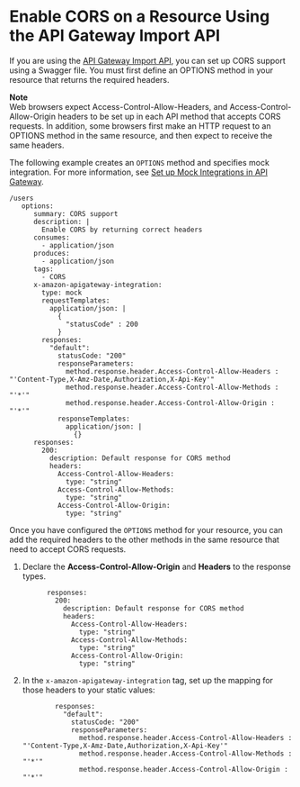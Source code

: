 # Enable CORS on a Resource Using the API Gateway Import API<a name="enable-cors-for-resource-using-swagger-importer-tool"></a>

If you are using the [API Gateway Import API](api-gateway-import-api.md), you can set up CORS support using a Swagger file\. You must first define an OPTIONS method in your resource that returns the required headers\.

**Note**  
Web browsers expect Access\-Control\-Allow\-Headers, and Access\-Control\-Allow\-Origin headers to be set up in each API method that accepts CORS requests\. In addition, some browsers first make an HTTP request to an OPTIONS method in the same resource, and then expect to receive the same headers\.

The following example creates an `OPTIONS` method and specifies mock integration\. For more information, see [Set up Mock Integrations in API Gateway](how-to-mock-integration.md)\.

```
/users 
   options:
      summary: CORS support
      description: |
        Enable CORS by returning correct headers
      consumes:
        - application/json
      produces:
        - application/json
      tags:
        - CORS
      x-amazon-apigateway-integration:
        type: mock
        requestTemplates:
          application/json: |
            {
              "statusCode" : 200
            }
        responses:
          "default":
            statusCode: "200"
            responseParameters:
              method.response.header.Access-Control-Allow-Headers : "'Content-Type,X-Amz-Date,Authorization,X-Api-Key'"
              method.response.header.Access-Control-Allow-Methods : "'*'"
              method.response.header.Access-Control-Allow-Origin : "'*'"
            responseTemplates:
              application/json: |
                {}
      responses:
        200:
          description: Default response for CORS method
          headers:
            Access-Control-Allow-Headers:
              type: "string"
            Access-Control-Allow-Methods:
              type: "string"
            Access-Control-Allow-Origin:
              type: "string"
```

Once you have configured the `OPTIONS` method for your resource, you can add the required headers to the other methods in the same resource that need to accept CORS requests\.

1. Declare the **Access\-Control\-Allow\-Origin** and **Headers** to the response types\.

   ```
         responses:
           200:
             description: Default response for CORS method
             headers:
               Access-Control-Allow-Headers:
                 type: "string"
               Access-Control-Allow-Methods:
                 type: "string"
               Access-Control-Allow-Origin:
                 type: "string"
   ```

1. In the `x-amazon-apigateway-integration` tag, set up the mapping for those headers to your static values:

   ```
           responses:
             "default":
               statusCode: "200"
               responseParameters:
                 method.response.header.Access-Control-Allow-Headers : "'Content-Type,X-Amz-Date,Authorization,X-Api-Key'"
                 method.response.header.Access-Control-Allow-Methods : "'*'"
                 method.response.header.Access-Control-Allow-Origin : "'*'"
   ```